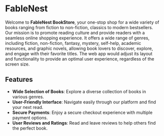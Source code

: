 # FableNest

Welcome to **FableNest BookStore**, your one-stop shop for a wide variety of books ranging from fiction to non-fiction, classics to modern bestsellers. Our mission is to promote reading culture and provide readers with a seamless online shopping experience.
It offers a wide range of genres, including fiction, non-fiction, fantasy, mystery, self-help, academic resources, and
graphic novels, allowing book lovers to discover, explore, and engage with their favorite titles.
The web app would adjust its layout and functionality to provide an optimal user experience, regardless of the screen size.


## Features

- **Wide Selection of Books**: Explore a diverse collection of books in various genres.
- **User-Friendly Interface**: Navigate easily through our platform and find your next read.
- **Secure Payments**: Enjoy a secure checkout experience with multiple payment options.
- **User Reviews and Ratings**: Read and leave reviews to help others find the perfect book.






